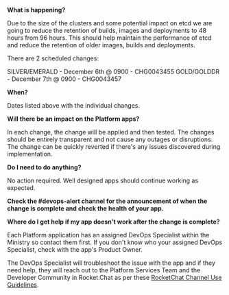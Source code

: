 **What is happening?**

Due to the size of the clusters and some potential impact on etcd we are going to reduce the retention of builds, images and deployments to 48 hours from 96 hours. This should help maintain the performance of etcd and reduce the retention of older images, builds and deployments.

There are 2 scheduled changes:

SILVER/EMERALD - December 6th @ 0900 - CHG0043455
GOLD/GOLDDR - December 7th @ 0900 - CHG0043457

**When?**

Dates listed above with the individual changes.

**Will there be an impact on the Platform apps?**

In each change, the change will be applied and then tested. The changes should be entirely transparent and not cause any outages or disruptions. The change can be quickly reverted if there's any issues discovered during implementation.

**Do I need to do anything?**

No action required. Well designed apps should continue working as expected.

**Check the #devops-alert channel for the announcement of when the change is complete and check the health of your app.**

**Where do I get help if my app doesn't work after the change is complete?**

Each Platform application has an assigned DevOps Specialist within the Ministry so contact them first. If you don't know who your assigned DevOps Specialist, check with the app's Product Owner.

The DevOps Specialist will troubleshoot the issue with the app and if they need help, they will reach out to the Platform Services Team and the Developer Community in Rocket.Chat as per these [RocketChat Channel Use Guidelines](
https://developer.gov.bc.ca/Getting-human-support-for-issues-not-covered-by-devops-requests).
